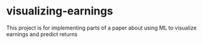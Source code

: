# visualizing-earnings
This project is for implementing parts of a paper about using ML to visualize earnings and predict returns
